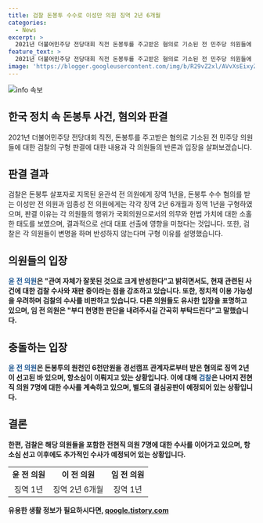 ```yaml
---
title: 검찰 돈봉투 수수로 이성만 의원 징역 2년 6개월
categories:
  - News
excerpt: >
  2021년 더불어민주당 전당대회 직전 돈봉투를 주고받은 혐의로 기소된 전 민주당 의원들에 대해 검찰이 징역형을 구형했습니다. 결심공판에서 윤관석 전 의원에게는 징역 1년, 이성만 전 의원에게는 징역 2년 6개월, 임종성 전 의원에게는 징역 1년을 선고했고, 그 이유로 헌법가치를 방치하고 청렴의무를 위배했다고 밝혔습니다. 윤 전 의원은 관여 자체가 잘못된 것으로 크게 반성하나, 검찰 수사와 관련한 사안으로 자세한 진술은 변호인 의견서를 통해 할 것이라고 말했습니다. 그리고 정치적 이용을 우려하며, 다른 의원들에 대한 수사가 계속되고 있다고 주장했습니다. 다음 달 30일에 선고 공판이 있을 예정이며, 함께 기소된 허종식 의원에 대한 결심공판은 오는 24일에 예정되어 있습니다.
feature_text: >
  2021년 더불어민주당 전당대회 직전 돈봉투를 주고받은 혐의로 기소된 전 민주당 의원들에 대해 검찰이 징역형을 구형했습니다. 결심공판에서 윤관석 전 의원에게는 징역 1년, 이성만 전 의원에게는 징역 2년 6개월, 임종성 전 의원에게는 징역 1년을 선고했고, 그 이유로 헌법가치를 방치하고 청렴의무를 위배했다고 밝혔습니다. 윤 전 의원은 관여 자체가 잘못된 것으로 크게 반성하나, 검찰 수사와 관련한 사안으로 자세한 진술은 변호인 의견서를 통해 할 것이라고 말했습니다. 그리고 정치적 이용을 우려하며, 다른 의원들에 대한 수사가 계속되고 있다고 주장했습니다. 다음 달 30일에 선고 공판이 있을 예정이며, 함께 기소된 허종식 의원에 대한 결심공판은 오는 24일에 예정되어 있습니다.
image: 'https://blogger.googleusercontent.com/img/b/R29vZ2xl/AVvXsEixyZcFfHzMRdzZMjFBmAUKJYCLCGyLL1o632UiGVXcaFdKo_bkvkuCioo0uUKlGfBVcT3P84aROyZIXSBEx3Aw5nCQ3pTgDom1WDC4m8eifvWiAmWEEVb4x6G_l8C0QH225ldMjyaFvpxGEBGNO37VmDTDMHGhJPq73UglMfDca1-0aw/s1600/blogspot.png'
---
```


<p><img src="https://blogger.googleusercontent.com/img/b/R29vZ2xl/AVvXsEixyZcFfHzMRdzZMjFBmAUKJYCLCGyLL1o632UiGVXcaFdKo_bkvkuCioo0uUKlGfBVcT3P84aROyZIXSBEx3Aw5nCQ3pTgDom1WDC4m8eifvWiAmWEEVb4x6G_l8C0QH225ldMjyaFvpxGEBGNO37VmDTDMHGhJPq73UglMfDca1-0aw/s1600/blogspot.png" alt="info 속보" /></p>

<h2 data-ke-size="size26">한국 정치 속 돈봉투 사건, 혐의와 판결</h2>

<p data-ke-size="size16">2021년 더불어민주당 전당대회 직전, 돈봉투를 주고받은 혐의로 기소된 전 민주당 의원들에 대한 검찰의 구형 판결에 대한 내용과 각 의원들의 반론과 입장을 살펴보겠습니다.</p>

<h2 data-ke-size="size26">판결 결과</h2>

<p data-ke-size="size16">검찰은 돈봉투 살포자로 지목된 윤관석 전 의원에게 징역 1년을, 돈봉투 수수 혐의를 받는 이성만 전 의원과 임종성 전 의원에게는 각각 징역 2년 6개월과 징역 1년을 구형하였으며, 판결 이유는 각 의원들의 행위가 국회의원으로서의 의무와 헌법 가치에 대한 소홀한 태도를 보였으며, 결과적으로 선대 대표 선출에 영향을 미쳤다는 것입니다. 또한, 검찰은 각 의원들이 변명을 하며 반성하지 않는다며 구형 이유를 설명했습니다.</p>

<h2 data-ke-size="size26">의원들의 입장</h2>

<p data-ke-size="size16"><b><span style="color: #1a5490;">윤 전 의원</span><b>은 "관여 자체가 잘못된 것으로 크게 반성한다"고 밝히면서도, 현재 관련된 사건에 대한 검찰 수사와 재판 중이라는 점을 강조하고 있습니다. 또한, 정치적 이용 가능성을 우려하며 검찰의 수사를 비판하고 있습니다. 다른 의원들도 유사한 입장을 표명하고 있으며, 임 전 의원은 "부디 현명한 판단을 내려주시길 간곡히 부탁드린다"고 말했습니다.</p>

<h2 data-ke-size="size26">충돌하는 입장</h2>

<p data-ke-size="size16"><b><span style="color: #1a5490;">윤 전 의원</span></b>은 돈봉투의 원천인 6천만원을 경선캠프 관계자로부터 받은 혐의로 징역 2년이 선고된 바 있으며, 항소심이 이뤄지고 있는 상황입니다. 이에 대해 <b><span style="color: #1a5490;">검찰</span></b>은 나머지 전현직 의원 7명에 대한 수사를 계속하고 있으며, 별도의 결심공판이 예정되어 있는 상황입니다.</p>

<h2 data-ke-size="size26">결론</h2>

<p data-ke-size="size16">한편, 검찰은 해당 의원들을 포함한 전현직 의원 7명에 대한 수사를 이어가고 있으며, 항소심 선고 이후에도 추가적인 수사가 예정되어 있는 상황입니다.</p>

<table>
    <tbody>
        <tr>
            <td style="text-align: center; height: 17px;"><b>윤 전 의원</b></td>
            <td style="text-align: center; height: 17px;"><b>이 전 의원</b></td>
            <td style="text-align: center; height: 17px;"><b>임 전 의원</b></td>
        </tr>
        <tr>
            <td style="text-align: center; height: 17px;">징역 1년</td>
            <td style="text-align: center; height: 17px;">징역 2년 6개월</td>
            <td style="text-align: center; height: 17px;">징역 1년</td>
        </tr>
    </tbody>
</table>
유용한 생활 정보가 필요하시다면, <a href="https://qoogle.tistory.com" rel="dofollow">qoogle.tistory.com</a>


